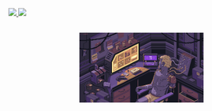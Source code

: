 
<div alight="center" >
  <img align="right" alt="pic-gif" height="50%" width="50%"  style="margin: 50px;" src="https://github.com/lindovaldo1/lindovaldo1/blob/main/Dream%20Kirokaze%20on%20Patreon.gif?raw=true">
</div>

<div align="center">
  <a href="https://github.com/lindovaldo1">
  <img height="180em" src="https://github-readme-stats.vercel.app/api?username=lindovaldo1&show_icons=true&theme=tokyonight&include_all_commits=true&count_private=true"/>
  <img height="180em" src="https://github-readme-stats.vercel.app/api/top-langs/?username=lindovaldo1&layout=compact&langs_count=7&theme=tokyonight"/>
</div>

